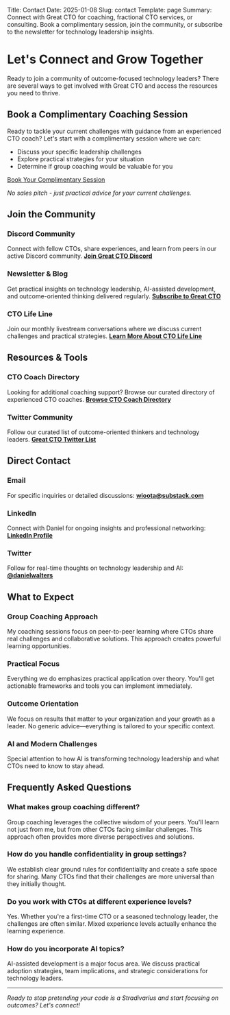 Title: Contact
Date: 2025-01-08
Slug: contact
Template: page
Summary: Connect with Great CTO for coaching, fractional CTO services, or consulting. Book a complimentary session, join the community, or subscribe to the newsletter for technology leadership insights.

# Let's Connect and Grow Together

Ready to join a community of outcome-focused technology leaders? There are several ways to get involved with Great CTO and access the resources you need to thrive.

## Book a Complimentary Coaching Session

Ready to tackle your current challenges with guidance from an experienced CTO coach? Let's start with a complimentary session where we can:

- Discuss your specific leadership challenges
- Explore practical strategies for your situation
- Determine if group coaching would be valuable for you

<div class="text-center my-5">
<a href="https://us3.list-manage.com/contact-form?u=6c3eacb6a6ba6d13bb72e9222&form_id=95a66b34b2b8b7a7bf9b6b0d91e3bf91" class="btn btn-primary btn-lg">Book Your Complimentary Session</a>
</div>

*No sales pitch - just practical advice for your current challenges.*

## Join the Community

### Discord Community
Connect with fellow CTOs, share experiences, and learn from peers in our active Discord community.
**[Join Great CTO Discord](https://discord.gg/greatcto)**

### Newsletter & Blog
Get practical insights on technology leadership, AI-assisted development, and outcome-oriented thinking delivered regularly.
**[Subscribe to Great CTO](https://greatcto.me)**

### CTO Life Line
Join our monthly livestream conversations where we discuss current challenges and practical strategies.
**[Learn More About CTO Life Line](https://greatcto.me/cto-life-line)**

## Resources & Tools

### CTO Coach Directory
Looking for additional coaching support? Browse our curated directory of experienced CTO coaches.
**[Browse CTO Coach Directory](https://greatcto.me/cto-coach-directory)**

### Twitter Community
Follow our curated list of outcome-oriented thinkers and technology leaders.
**[Great CTO Twitter List](https://twitter.com/i/lists/1234567890)**

## Direct Contact

### Email
For specific inquiries or detailed discussions:
**[wioota@substack.com](mailto:wioota@substack.com)**

### LinkedIn
Connect with Daniel for ongoing insights and professional networking:
**[LinkedIn Profile](https://linkedin.com/in/danielwalters)**

### Twitter
Follow for real-time thoughts on technology leadership and AI:
**[@danielwalters](https://twitter.com/danielwalters)**

## What to Expect

### Group Coaching Approach
My coaching sessions focus on peer-to-peer learning where CTOs share real challenges and collaborative solutions. This approach creates powerful learning opportunities.

### Practical Focus
Everything we do emphasizes practical application over theory. You'll get actionable frameworks and tools you can implement immediately.

### Outcome Orientation
We focus on results that matter to your organization and your growth as a leader. No generic advice—everything is tailored to your specific context.

### AI and Modern Challenges
Special attention to how AI is transforming technology leadership and what CTOs need to know to stay ahead.

## Frequently Asked Questions

### What makes group coaching different?
Group coaching leverages the collective wisdom of your peers. You'll learn not just from me, but from other CTOs facing similar challenges. This approach often provides more diverse perspectives and solutions.

### How do you handle confidentiality in group settings?
We establish clear ground rules for confidentiality and create a safe space for sharing. Many CTOs find that their challenges are more universal than they initially thought.

### Do you work with CTOs at different experience levels?
Yes. Whether you're a first-time CTO or a seasoned technology leader, the challenges are often similar. Mixed experience levels actually enhance the learning experience.

### How do you incorporate AI topics?
AI-assisted development is a major focus area. We discuss practical adoption strategies, team implications, and strategic considerations for technology leaders.

---

*Ready to stop pretending your code is a Stradivarius and start focusing on outcomes? Let's connect!*
